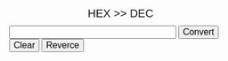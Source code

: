 <!DOCTYPE HTML>
<html>
	<head>
		<meta http-equiv="Content-type" content="text/html; charset=utf-8">
		<meta http-equiv="X-UA-Compatible" content="IE=Edge">
		<script src="javascript/main.js"></script>
		<script src="javascript/Converter.js"></script>
		<script src="javascript/MathBigNum.js"></script>
		<title>HexToDec</title>
		<style>
			body {width: 100%;}
			input {font-size: 16px;}
			.form {font-family:arial;margin: 200px auto; width: 450px;}		
			.title {font-family:arial;font-size:20px;text-align:center;margin:0 50px 10px 0;cursor:pointer;}
			#result {margin-top:5px;}
		</style>
	</head>
	<body>
		<div class="form">
			<div class='title' id="titleBtn">HEX >> DEC</div>
			<input type="text" id="calc" style="width:300px;"/>
			<input type="button" id="btnGo" value="Convert" onclick="toDec()"/> 
			<div>
				<input type="button" value="Clear" onclick="clearText()"/> 
				<input type="button" value="Reverce" onclick="reverce()"/> 
			</div>			
			<div id="result">			
			</div>
		</div>		
	</body>	
</html>

